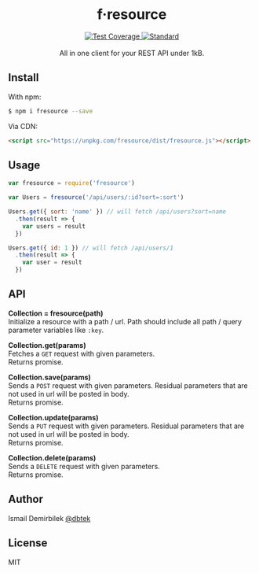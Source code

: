 <div align="center">
  <h1>f·resource</h1>
  <!-- Test Coverage -->
  <a href="https://codecov.io/github/dbtek/fresource">
    <img src="https://img.shields.io/codecov/c/github/dbtek/fresource/main.svg?style=for-the-badge"
      alt="Test Coverage" />
  </a>
  <!-- Standard -->
  <a href="https://standardjs.com">
    <img src="https://img.shields.io/badge/code%20style-standard-brightgreen.svg?style=for-the-badge&logo=javascript"
      alt="Standard" />
  </a>
</div>
<br/>
<div align="center">
  All in one client for your REST API under 1kB. 
</div>

## Install
With npm:
```bash
$ npm i fresource --save
```

Via CDN:
```html
<script src="https://unpkg.com/fresource/dist/fresource.js"></script>
```

## Usage
```js
var fresource = require('fresource')

var Users = fresource('/api/users/:id?sort=:sort')

Users.get({ sort: 'name' }) // will fetch /api/users?sort=name
  .then(result => {
    var users = result
  })

Users.get({ id: 1 }) // will fetch /api/users/1
  .then(result => {
    var user = result
  })
```

## API

**Collection = fresource(path)**  
Initialize a resource with a path / url. Path should include all path / query parameter variables like `:key`.

**Collection.get(params)**  
Fetches a `GET` request with given parameters.  
Returns promise.

**Collection.save(params)**  
Sends a `POST` request with given parameters. Residual parameters that are not used in url will be posted in body.  
Returns promise.

**Collection.update(params)**  
Sends a `PUT` request with given parameters. Residual parameters that are not used in url will be posted in body.  
Returns promise.

**Collection.delete(params)**  
Sends a `DELETE` request with given parameters.  
Returns promise.

## Author
Ismail Demirbilek [@dbtek](https://twitter.com/dbtek)

## License
MIT
